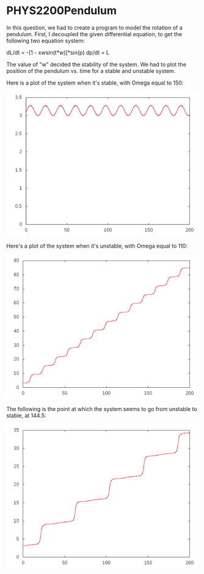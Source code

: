 PHYS2200Pendulum
================

In this question, we had to create a program to model the rotation of a pendulum. First, I decoupled the given differential equation, to get the following two equation system:

dL/dt = -[1 - x*w*sin(t*w)]*sin(p)
dp/dt = L

The value of "w" decided the stability of the system. We had to plot the position of the pendulum vs. time for a stable and unstable system.

Here is a plot of the system when it's stable, with Omega equal to 150:

![Stable](pendulum_stable.png)

Here's a plot of the system when it's unstable, with Omega equal to 110:

![unstable](pendulum_unstable.png)

The following is the point at which the system seems to go from unstable to stable, at 144.5:

![Stable](pendulum_144-5.png)